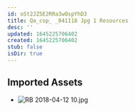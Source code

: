 ```yaml
---
id: oSt2JZ5E2RRa3wOspYhD3
title: Qa_cop_ _041118 Jpg 1 Resources
desc: ''
updated: 1645225706402
created: 1645225706402
stub: false
isDir: true
---
```

## Imported Assets
- ![RB 2018-04-12 10.jpg](/assets/rb-2018-04-12-10.jpg)
